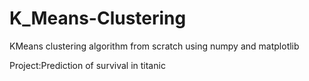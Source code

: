 # K_Means-Clustering
KMeans clustering algorithm from scratch using numpy and matplotlib

Project:Prediction of survival in titanic
